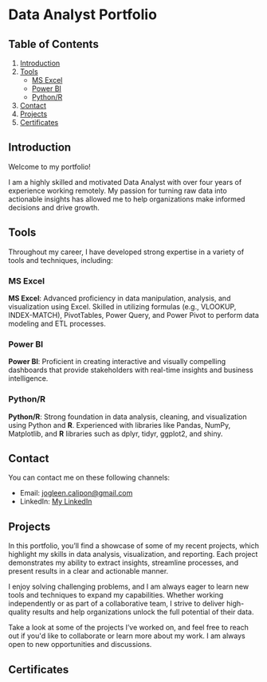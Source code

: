 # Data Analyst Portfolio

## Table of Contents
1. [Introduction](#introduction)
2. [Tools](#Tools)
    - [MS Excel](#ms-excel)
    - [Power BI](#power-bi)
    - [Python/R](#python-r)
4. [Contact](#contact)
5. [Projects](#projects)
6. [Certificates](#certificates)

## Introduction
Welcome to my portfolio! 

I am a highly skilled and motivated Data Analyst with over four years of experience working remotely. My passion for turning raw data into actionable insights has allowed me to help organizations make informed decisions and drive growth.

## Tools
Throughout my career, I have developed strong expertise in a variety of tools and techniques, including:

### MS Excel
**MS Excel**: Advanced proficiency in data manipulation, analysis, and visualization using Excel. Skilled in utilizing formulas (e.g., VLOOKUP, INDEX-MATCH), PivotTables, Power Query, and Power Pivot to perform data modeling and ETL processes.

### Power BI
**Power BI**: Proficient in creating interactive and visually compelling dashboards that provide stakeholders with real-time insights and business intelligence.

### Python/R
**Python/R**: Strong foundation in data analysis, cleaning, and visualization using Python and **R**. Experienced with libraries like Pandas, NumPy, Matplotlib, and **R** libraries such as dplyr, tidyr, ggplot2, and shiny.

## Contact
You can contact me on these following channels:
- Email: jogleen.calipon@gmail.com
- LinkedIn: [My LinkedIn](https://www.linkedin.com/in/jogleen-calipon-8949251b8)
  <!-- Reminder: For inserting links it is required to add the (https://) in order for it to work -->

## Projects
In this portfolio, you’ll find a showcase of some of my recent projects, which highlight my skills in data analysis, visualization, and reporting. Each project demonstrates my ability to extract insights, streamline processes, and present results in a clear and actionable manner.

I enjoy solving challenging problems, and I am always eager to learn new tools and techniques to expand my capabilities. Whether working independently or as part of a collaborative team, I strive to deliver high-quality results and help organizations unlock the full potential of their data.

Take a look at some of the projects I’ve worked on, and feel free to reach out if you'd like to collaborate or learn more about my work. I am always open to new opportunities and discussions.

## Certificates
